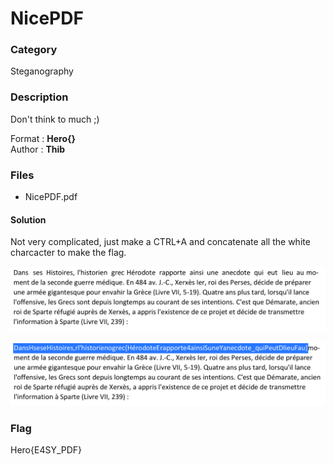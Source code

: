 # NicePDF

### Category

Steganography

### Description

Don't think to much ;)

Format : **Hero{}**<br>
Author : **Thib**

### Files

- NicePDF.pdf

#### Solution

Not very complicated, just make a CTRL+A and concatenate all the white charcacter to make the flag.

![image](text.png)

![image](flagtext.png)



### Flag

Hero{E4SY_PDF}
